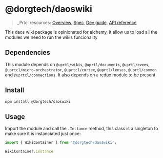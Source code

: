 # @dorgtech/daoswiki

>_Prtcl resources: [Overview](https://github.com/uprtcl/spec/wiki), [Spec](https://github.com/uprtcl/spec), [Dev guide](https://github.com/uprtcl/js-uprtcl/wiki), [API reference](https://uprtcl.github.io/js-uprtcl/)

This daos wiki package is opinionated for alchemy, it allow us to load all the modules we need to run the wikis funcionality

## Dependencies

This module depends on `@uprtl/wikis`, `@uprtl/documents`, `@uprtl/evees`, `@uprtcl/micro-orchestrator`, `@uprtcl/cortex`, `@uprtl/lenses`, `@uprtl/common` and `@uprtcl/connections`. It also depends on a redux module to be present.

## Install

```bash
npm install @dorgtech/daoswiki
```

## Usage

Import the module and call the `.Instance` method, this class is a singleton to make sure it is instanciated just once:

```ts
import { WikiContainer } from '@dorgtech/daoswiki';

WikiContainer.Instance
```
